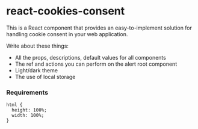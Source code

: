 # react-cookies-consent
This is a React component that provides an easy-to-implement solution for handling cookie consent in your web application.

Write about these things:
- All the props, descriptions, default values for all components
- The ref and actions you can perform on the alert root component
- Light/dark theme
- The use of local storage

### Requirements
```
html {
  height: 100%;
  width: 100%;
}
```
